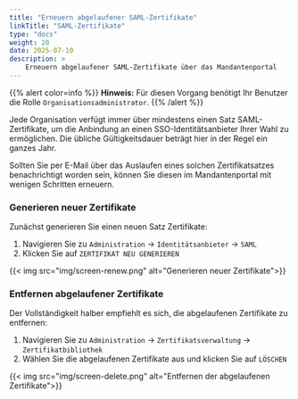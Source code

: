 ```yaml
---
title: "Erneuern abgelaufener SAML-Zertifikate"
linkTitle: "SAML-Zertifikate"
type: "docs"
weight: 20
date: 2025-07-10
description: >
    Erneuern abgelaufener SAML-Zertifikate über das Mandantenportal
---
```


{{% alert color=info %}}
**Hinweis:** Für diesen Vorgang benötigt Ihr Benutzer die Rolle `Organisationsadministrator`.
{{% /alert %}}

Jede Organisation verfügt immer über mindestens einen Satz SAML-Zertifikate, um die Anbindung an einen SSO-Identitätsanbieter Ihrer Wahl zu ermöglichen.
Die übliche Gültigkeitsdauer beträgt hier in der Regel ein ganzes Jahr.

Sollten Sie per E-Mail über das Auslaufen eines solchen Zertifikatsatzes benachrichtigt worden sein, können Sie diesen im Mandantenportal mit wenigen Schritten erneuern.

### Generieren neuer Zertifikate

Zunächst generieren Sie einen neuen Satz Zertifikate:

1. Navigieren Sie zu `Administration` -> `Identitätsanbieter` -> `SAML`
1. Klicken Sie auf `ZERTIFIKAT NEU GENERIEREN`

{{< img src="img/screen-renew.png" alt="Generieren neuer Zertifikate">}}

### Entfernen abgelaufener Zertifikate

Der Vollständigkeit halber empfiehlt es sich, die abgelaufenen Zertifikate zu entfernen:

1. Navigieren Sie zu `Administration` -> `Zertifikatsverwaltung` -> `Zertifikatbibliothek`
1. Wählen Sie die abgelaufenen Zertifikate aus und klicken Sie auf `LÖSCHEN`

{{< img src="img/screen-delete.png" alt="Entfernen der abgelaufenen Zertifikate">}}
